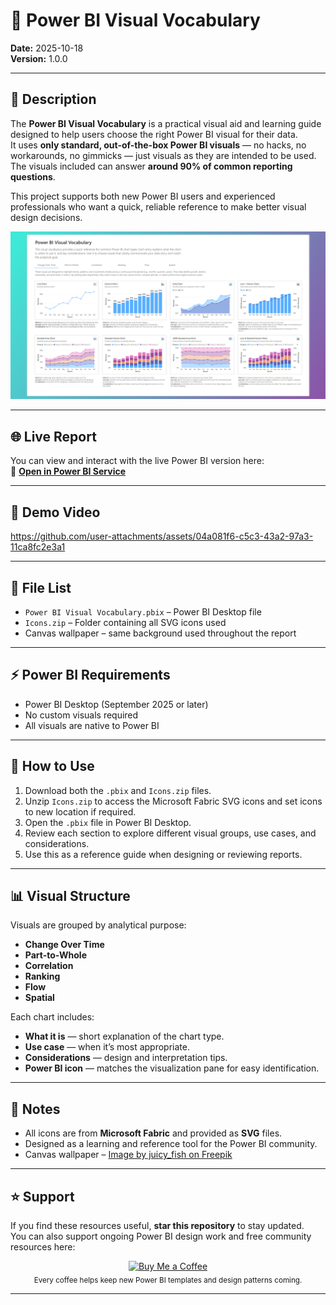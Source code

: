 # 📘 Power BI Visual Vocabulary  

**Date:** 2025-10-18  
**Version:** 1.0.0  

---

## 📝 Description  

The **Power BI Visual Vocabulary** is a practical visual aid and learning guide designed to help users choose the right Power BI visual for their data.  
It uses **only standard, out-of-the-box Power BI visuals** — no hacks, no workarounds, no gimmicks — just visuals as they are intended to be used.  
The visuals included can answer **around 90% of common reporting questions**.  

This project supports both new Power BI users and experienced professionals who want a quick, reliable reference to make better visual design decisions.  

![Preview](../../Images/Visual%20Vocabulary.png)  

---

## 🌐 Live Report  

You can view and interact with the live Power BI version here:  
🔗 [**Open in Power BI Service**](https://app.powerbi.com/view?r=eyJrIjoiNzNjYjBiODktZjdmNS00ZjMwLTk3NWUtYTc2ZDE5ZDQyYmQyIiwidCI6IjQxYmVjZTAxLTYyNGQtNGE4YS1hNzFmLWQ1ZTQ0MmY1MTFjMSJ9)

---

## 🎥 Demo Video  

https://github.com/user-attachments/assets/04a081f6-c5c3-43a2-97a3-11ca8fc2e3a1   

---

## 📂 File List  

- `Power BI Visual Vocabulary.pbix` – Power BI Desktop file  
- `Icons.zip` – Folder containing all SVG icons used  
- Canvas wallpaper – same background used throughout the report  

---

## ⚡ Power BI Requirements  

- Power BI Desktop (September 2025 or later)  
- No custom visuals required  
- All visuals are native to Power BI  

---

## 🧭 How to Use  

1. Download both the `.pbix` and `Icons.zip` files.  
2. Unzip `Icons.zip` to access the Microsoft Fabric SVG icons and set icons to new location if required.  
3. Open the `.pbix` file in Power BI Desktop.  
4. Review each section to explore different visual groups, use cases, and considerations.  
5. Use this as a reference guide when designing or reviewing reports.  

---

## 📊 Visual Structure  

Visuals are grouped by analytical purpose:  
- **Change Over Time**  
- **Part-to-Whole**  
- **Correlation**  
- **Ranking**  
- **Flow**  
- **Spatial**  

Each chart includes:  
- **What it is** — short explanation of the chart type.  
- **Use case** — when it’s most appropriate.  
- **Considerations** — design and interpretation tips.  
- **Power BI icon** — matches the visualization pane for easy identification.  

---

## 📝 Notes  

- All icons are from **Microsoft Fabric** and provided as **SVG** files.  
- Designed as a learning and reference tool for the Power BI community.  
- Canvas wallpaper – [Image by juicy_fish on Freepik](https://www.freepik.com/free-vector/green-purple-gradient-background_43181516.htm#fromView=keyword&page=1&position=14&uuid=2387d2fc-9b0b-4e96-a2c4-e41663e0f796&query=Ombre)  

---

## ⭐ Support

If you find these resources useful, **star this repository** to stay updated.  
You can also support ongoing Power BI design work and free community resources here:

<p align="center">
  <a href="https://buymeacoffee.com/doccrs" target="_blank">
    <img src="https://cdn.buymeacoffee.com/buttons/v2/default-yellow.png" alt="Buy Me a Coffee" height="50" width="210" />
  </a>
  <br>
  <sub>Every coffee helps keep new Power BI templates and design patterns coming.</sub>
</p>


---
